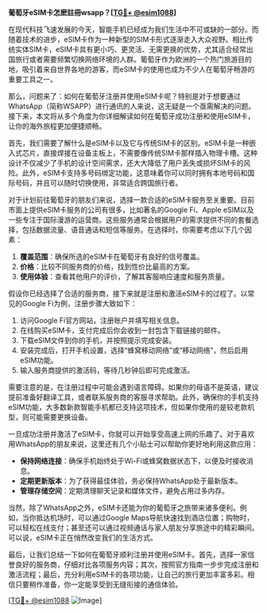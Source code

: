 **葡萄牙eSIM卡怎麽註冊wsapp？[[TG💪+ @esim1088](https://t.me/s/esim1088)]**

在现代科技飞速发展的今天，智能手机已经成为我们生活中不可或缺的一部分。而随着技术的进步，eSIM卡作为一种新型的SIM卡形式逐渐走入大众视野。相比传统实体SIM卡，eSIM卡具有更小巧、更灵活、无需更换的优势，尤其适合经常出国旅行或者需要频繁切换网络环境的人群。葡萄牙作为欧洲的一个热门旅游目的地，吸引着来自世界各地的游客，而eSIM卡的使用也成为不少人在葡萄牙畅游的重要工具之一。

那么，问题来了：如何在葡萄牙注册并使用eSIM卡呢？特别是对于想要通过WhatsApp（简称WSAPP）进行通讯的人来说，这无疑是一个亟需解决的问题。接下来，本文将从多个角度为你详细解读如何在葡萄牙成功注册和使用eSIM卡，让你的海外旅程更加便捷顺畅。

首先，我们需要了解什么是eSIM卡以及它与传统SIM卡的区别。eSIM卡是一种嵌入式芯片，直接焊接在设备主板上，不需要像传统SIM卡那样插入物理卡槽。这种设计不仅减少了手机的设计空间需求，还大大降低了用户丢失或损坏SIM卡的风险。此外，eSIM卡支持多号码绑定功能，这意味着你可以同时拥有本地号码和国际号码，并且可以随时切换使用，非常适合跨国旅行者。

对于计划前往葡萄牙的朋友们来说，选择一款合适的eSIM卡服务至关重要。目前市面上提供eSIM卡服务的公司有很多，比如著名的Google Fi、Apple eSIM以及一些专注于国际漫游的运营商。这些服务通常会根据用户的需求提供不同的套餐选择，包括数据流量、语音通话和短信等服务。在选择时，你需要考虑以下几个因素：

1. **覆盖范围**：确保所选的eSIM卡在葡萄牙有良好的信号覆盖。
2. **价格**：比较不同服务商的价格，找到性价比最高的方案。
3. **使用体验**：查看其他用户的评价，了解其客服响应速度和服务质量。

假设你已经选择了合适的服务商，接下来就是注册和激活eSIM卡的过程了。以常见的Google Fi为例，注册步骤大致如下：

1. 访问Google Fi官方网站，注册账户并填写相关信息。
2. 在线购买eSIM卡，支付完成后你会收到一封包含下载链接的邮件。
3. 下载eSIM文件到你的手机，并按照提示完成安装。
4. 安装完成后，打开手机设置，选择“蜂窝移动网络”或“移动网络”，然后启用eSIM功能。
5. 输入服务商提供的激活码，等待几秒钟后即可完成激活。

需要注意的是，在注册过程中可能会遇到语言障碍。如果你的母语不是英语，建议提前准备好翻译工具，或者联系服务商的客服寻求帮助。此外，确保你的手机支持eSIM功能，大多数新款智能手机都已支持这项技术，但如果你使用的是较老款机型，则可能需要更换设备。

一旦成功注册并激活了eSIM卡，你就可以开始享受高速上网的乐趣了。对于喜欢用WhatsApp的朋友来说，这里还有几个小贴士可以帮助你更好地利用这款应用：

- **保持网络连接**：确保手机始终处于Wi-Fi或蜂窝数据状态下，以便及时接收消息。
- **定期更新版本**：为了获得最佳体验，务必保持WhatsApp处于最新版本。
- **管理存储空间**：定期清理聊天记录和媒体文件，避免占用过多内存。

当然，除了WhatsApp之外，eSIM卡还能为你的葡萄牙之旅带来诸多便利。例如，当你抵达机场时，可以通过Google Maps导航快速找到酒店位置；购物时，可以轻松在线支付；甚至还可以通过视频通话与家人朋友分享旅途中的精彩瞬间。可以说，eSIM卡正在悄然改变我们的生活方式。

最后，让我们总结一下如何在葡萄牙顺利注册并使用eSIM卡。首先，选择一家信誉良好的服务商，仔细对比各项服务内容；其次，按照官方指南一步步完成注册和激活流程；最后，充分利用eSIM卡的各项功能，让自己的旅行更加丰富多彩。相信只要稍作准备，你一定能享受到无缝衔接的通信体验。

[[TG💪+ @esim1088](https://t.me/s/esim1088) ![Image](https://i.postimg.cc/4NQfJmqS/Snipaste-2025-05-13-00-14-12.png)]